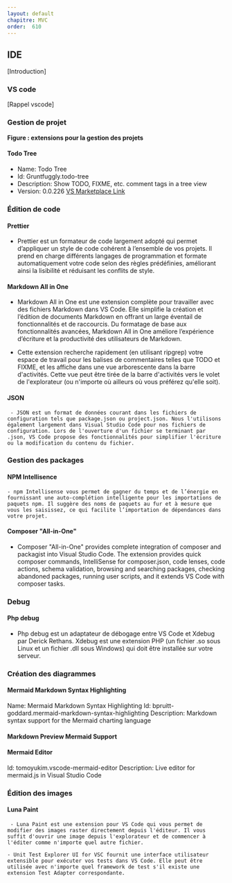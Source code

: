```yaml
---
layout: default
chapitre: MVC
order:  610
---
```



## IDE 

<!-- TODO rédaction-2 : Introduction 
- Définition de l'IDE
- Avantage
-->

[Introduction]

### VS code 

<!-- TODO rédaction-1 : rappel vs code -->

[Rappel vscode]


### Gestion de projet

<!-- TODO rapport-1 : Création d'une image qui résume les extensions de gestion de projet -->


**Figure : extensions pour la gestion des projets**


#### Todo Tree

- Name: Todo Tree
- Id: Gruntfuggly.todo-tree
- Description: Show TODO, FIXME, etc. comment tags in a tree view
- Version: 0.0.226
[VS Marketplace Link](https://marketplace.visualstudio.com/items?itemName=Gruntfuggly.todo-tree) 


### Édition de code  

#### Prettier

<!-- note -->

  -  Prettier est un formateur de code largement adopté qui permet d’appliquer un style de code cohérent à l’ensemble de vos projets. Il prend en charge différents langages de programmation et formate automatiquement votre code selon des règles prédéfinies, améliorant ainsi la lisibilité et réduisant les conflits de style.

#### Markdown All in One

 -  Markdown All in One est une extension complète pour travailler avec des fichiers Markdown dans VS Code. Elle simplifie la création et l’édition de documents Markdown en offrant un large éventail de fonctionnalités et de raccourcis. Du formatage de base aux fonctionnalités avancées, Markdown All in One améliore l’expérience d’écriture et la productivité des utilisateurs de Markdown.

- Cette extension recherche rapidement (en utilisant ripgrep) votre espace de travail pour les balises de commentaires telles que TODO et FIXME, et les affiche dans une vue arborescente dans la barre d'activités. Cette vue peut être tirée de la barre d'activités vers le volet de l'explorateur (ou n'importe où ailleurs où vous préférez qu'elle soit).

#### JSON

     - JSON est un format de données courant dans les fichiers de configuration tels que package.json ou project.json. Nous l'utilisons également largement dans Visual Studio Code pour nos fichiers de configuration. Lors de l'ouverture d'un fichier se terminant par .json, VS Code propose des fonctionnalités pour simplifier l'écriture ou la modification du contenu du fichier.





### Gestion des packages 

#### NPM Intellisence

    - npm Intellisense vous permet de gagner du temps et de l’énergie en fournissant une auto-complétion intelligente pour les importations de paquets npm. Il suggère des noms de paquets au fur et à mesure que vous les saisissez, ce qui facilite l’importation de dépendances dans votre projet.

#### Composer "All-in-One"

  - Composer "All-in-One" provides complete integration of composer and packagist into Visual Studio Code. The extension provides quick composer commands, IntelliSense for composer.json, code lenses, code actions, schema validation, browsing and searching packages, checking abandoned packages, running user scripts, and it extends VS Code with composer tasks.

    


### Debug

#### Php debug

   - Php debug est un adaptateur de débogage entre VS Code et Xdebug par Derick Rethans. Xdebug est une extension PHP (un fichier .so sous Linux et un fichier .dll sous Windows) qui doit être installée sur votre serveur.
  

  


### Création des diagrammes

#### Mermaid Markdown Syntax Highlighting

Name: Mermaid Markdown Syntax Highlighting
Id: bpruitt-goddard.mermaid-markdown-syntax-highlighting
Description: Markdown syntax support for the Mermaid charting language


#### Markdown Preview Mermaid Support

#### Mermaid Editor
Id: tomoyukim.vscode-mermaid-editor
Description: Live editor for mermaid.js in Visual Studio Code



### Édition des images  

#### Luna Paint
     - Luna Paint est une extension pour VS Code qui vous permet de modifier des images raster directement depuis l'éditeur. Il vous suffit d'ouvrir une image depuis l'explorateur et de commencer à l'éditer comme n'importe quel autre fichier.

    - Unit Test Explorer UI for VSC fournit une interface utilisateur extensible pour exécuter vos tests dans VS Code. Elle peut être utilisée avec n'importe quel framework de test s'il existe une extension Test Adapter correspondante.
  
